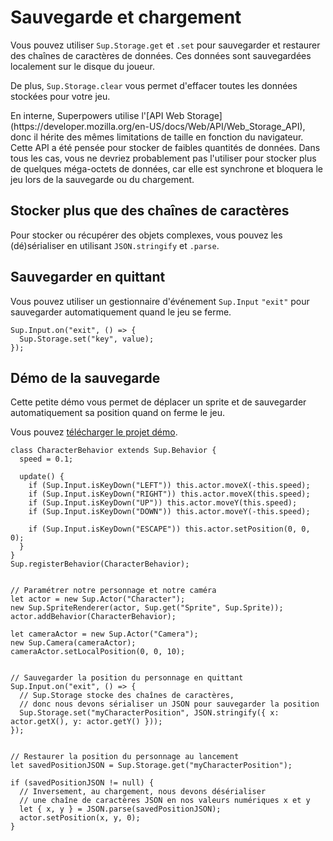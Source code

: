 # Sauvegarde et chargement

Vous pouvez utiliser `Sup.Storage.get` et `.set` pour sauvegarder et restaurer des chaînes de caractères de données.
Ces données sont sauvegardées localement sur le disque du joueur.

De plus, `Sup.Storage.clear` vous permet d'effacer toutes les données stockées pour votre jeu.

<div class="note">
  En interne, Superpowers utilise l'[API Web Storage](https://developer.mozilla.org/en-US/docs/Web/API/Web_Storage_API), donc il hérite des mêmes limitations de taille en fonction du navigateur. Cette API a été pensée pour stocker de faibles quantités de données. Dans tous les cas, vous ne devriez probablement pas l'utiliser pour stocker plus de quelques méga-octets de données, car elle est synchrone et bloquera le jeu lors de la sauvegarde ou du chargement.
</div>

## Stocker plus que des chaînes de caractères

Pour stocker ou récupérer des objets complexes, vous pouvez les (dé)sérialiser en utilisant `JSON.stringify` et `.parse`.

## Sauvegarder en quittant

Vous pouvez utiliser un gestionnaire d'événement `Sup.Input` `"exit"` pour sauvegarder automatiquement quand le jeu se ferme.

```
Sup.Input.on("exit", () => {
  Sup.Storage.set("key", value);
});
```

## Démo de la sauvegarde

Cette petite démo vous permet de déplacer un sprite et de sauvegarder automatiquement sa position quand on ferme le jeu.

Vous pouvez [télécharger le projet démo](https://bitbucket.org/sparklinlabs/superpowers-storage-demo).

```
class CharacterBehavior extends Sup.Behavior {
  speed = 0.1;

  update() {
    if (Sup.Input.isKeyDown("LEFT")) this.actor.moveX(-this.speed);
    if (Sup.Input.isKeyDown("RIGHT")) this.actor.moveX(this.speed);
    if (Sup.Input.isKeyDown("UP")) this.actor.moveY(this.speed);
    if (Sup.Input.isKeyDown("DOWN")) this.actor.moveY(-this.speed);

    if (Sup.Input.isKeyDown("ESCAPE")) this.actor.setPosition(0, 0, 0);
  }
}
Sup.registerBehavior(CharacterBehavior);


// Paramétrer notre personnage et notre caméra
let actor = new Sup.Actor("Character");
new Sup.SpriteRenderer(actor, Sup.get("Sprite", Sup.Sprite));
actor.addBehavior(CharacterBehavior);

let cameraActor = new Sup.Actor("Camera");
new Sup.Camera(cameraActor);
cameraActor.setLocalPosition(0, 0, 10);


// Sauvegarder la position du personnage en quittant
Sup.Input.on("exit", () => {
  // Sup.Storage stocke des chaînes de caractères,
  // donc nous devons sérialiser un JSON pour sauvegarder la position
  Sup.Storage.set("myCharacterPosition", JSON.stringify({ x: actor.getX(), y: actor.getY() }));
});


// Restaurer la position du personnage au lancement
let savedPositionJSON = Sup.Storage.get("myCharacterPosition");

if (savedPositionJSON != null) {
  // Inversement, au chargement, nous devons désérialiser
  // une chaîne de caractères JSON en nos valeurs numériques x et y
  let { x, y } = JSON.parse(savedPositionJSON);
  actor.setPosition(x, y, 0);
}
```
